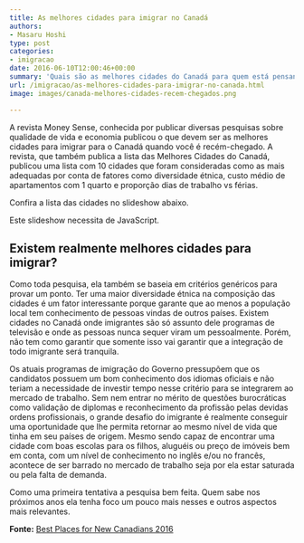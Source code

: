 ```yaml
---
title: As melhores cidades para imigrar no Canadá
authors:
- Masaru Hoshi
type: post
categories:
- imigracao
date: 2016-06-10T12:00:46+00:00
summary: 'Quais são as melhores cidades do Canadá para quem está pensando em imigrar? '
url: /imigracao/as-melhores-cidades-para-imigrar-no-canada.html
image: images/canada-melhores-cidades-recem-chegados.png

---
```

A revista Money Sense, conhecida por publicar diversas pesquisas sobre qualidade de vida e economia publicou o que devem ser as melhores cidades para imigrar para o Canadá quando você é recém-chegado. A revista, que também publica a lista das Melhores Cidades do Canadá, publicou uma lista com 10 cidades que foram consideradas como as mais adequadas por conta de fatores como diversidade étnica, custo médio de apartamentos com 1 quarto e proporção dias de trabalho vs férias.

Confira a lista das cidades no slideshow abaixo.

<p class="jetpack-slideshow-noscript robots-nocontent">
  Este slideshow necessita de JavaScript.
</p>

<div id="gallery-6230-3-slideshow" class="slideshow-window jetpack-slideshow slideshow-black" data-trans="fade" data-autostart="1" data-gallery="[{&quot;src&quot;:&quot;https:\/\/www.canadaagora.com\/wp-content\/uploads\/melhores-cidades-recem-chegados-2016-guelph-ontario-970x644.jpg&quot;,&quot;id&quot;:&quot;6236&quot;,&quot;title&quot;:&quot;melhores-cidades-recem-chegados-2016-guelph-ontario&quot;,&quot;alt&quot;:&quot;&quot;,&quot;caption&quot;:&quot;10. Guelph, Ontario&quot;,&quot;itemprop&quot;:&quot;image&quot;},{&quot;src&quot;:&quot;https:\/\/www.canadaagora.com\/wp-content\/uploads\/melhores-cidades-recem-chegados-2016-st-albert-alberta-970x644.jpg&quot;,&quot;id&quot;:&quot;6240&quot;,&quot;title&quot;:&quot;melhores-cidades-recem-chegados-2016-st-albert-alberta&quot;,&quot;alt&quot;:&quot;&quot;,&quot;caption&quot;:&quot;9. St. Albert, Alberta&quot;,&quot;itemprop&quot;:&quot;image&quot;},{&quot;src&quot;:&quot;https:\/\/www.canadaagora.com\/wp-content\/uploads\/melhores-cidades-recem-chegados-2016-regina-saskatchewan-970x644.jpg&quot;,&quot;id&quot;:&quot;6238&quot;,&quot;title&quot;:&quot;melhores-cidades-recem-chegados-2016-regina-saskatchewan&quot;,&quot;alt&quot;:&quot;&quot;,&quot;caption&quot;:&quot;8. Regina, Saskatchewan&quot;,&quot;itemprop&quot;:&quot;image&quot;},{&quot;src&quot;:&quot;https:\/\/www.canadaagora.com\/wp-content\/uploads\/melhores-cidades-recem-chegados-2016-burlington-ontario-970x644.jpg&quot;,&quot;id&quot;:&quot;6233&quot;,&quot;title&quot;:&quot;melhores-cidades-recem-chegados-2016-burlington-ontario&quot;,&quot;alt&quot;:&quot;&quot;,&quot;caption&quot;:&quot;7. Burlington, Ontario&quot;,&quot;itemprop&quot;:&quot;image&quot;},{&quot;src&quot;:&quot;https:\/\/www.canadaagora.com\/wp-content\/uploads\/melhores-cidades-recem-chegados-2016-saanich-british-columbia-970x644.jpg&quot;,&quot;id&quot;:&quot;6239&quot;,&quot;title&quot;:&quot;melhores-cidades-recem-chegados-2016-saanich-british-columbia&quot;,&quot;alt&quot;:&quot;&quot;,&quot;caption&quot;:&quot;6. Saanich, British Columbia&quot;,&quot;itemprop&quot;:&quot;image&quot;},{&quot;src&quot;:&quot;https:\/\/www.canadaagora.com\/wp-content\/uploads\/melhores-cidades-recem-chegados-2016-delta-british-columbia-970x644.jpg&quot;,&quot;id&quot;:&quot;6234&quot;,&quot;title&quot;:&quot;melhores-cidades-recem-chegados-2016-delta-british-columbia&quot;,&quot;alt&quot;:&quot;&quot;,&quot;caption&quot;:&quot;5. Delta, British Columbia&quot;,&quot;itemprop&quot;:&quot;image&quot;},{&quot;src&quot;:&quot;https:\/\/www.canadaagora.com\/wp-content\/uploads\/melhores-cidades-recem-chegados-2016-brossard-quebec-970x644.jpg&quot;,&quot;id&quot;:&quot;6232&quot;,&quot;title&quot;:&quot;melhores-cidades-recem-chegados-2016-brossard-quebec&quot;,&quot;alt&quot;:&quot;&quot;,&quot;caption&quot;:&quot;4. Brossard, Quebec&quot;,&quot;itemprop&quot;:&quot;image&quot;},{&quot;src&quot;:&quot;https:\/\/www.canadaagora.com\/wp-content\/uploads\/melhores-cidades-recem-chegados-2016-waterloo-ontario-970x644.jpg&quot;,&quot;id&quot;:&quot;6241&quot;,&quot;title&quot;:&quot;melhores-cidades-recem-chegados-2016-waterloo-ontario&quot;,&quot;alt&quot;:&quot;&quot;,&quot;caption&quot;:&quot;3. Waterloo, Ontario&quot;,&quot;itemprop&quot;:&quot;image&quot;},{&quot;src&quot;:&quot;https:\/\/www.canadaagora.com\/wp-content\/uploads\/melhores-cidades-recem-chegados-2016-gatineau-quebec-970x644.jpg&quot;,&quot;id&quot;:&quot;6235&quot;,&quot;title&quot;:&quot;melhores-cidades-recem-chegados-2016-gatineau-quebec&quot;,&quot;alt&quot;:&quot;&quot;,&quot;caption&quot;:&quot;2. Gatineau, Quebec&quot;,&quot;itemprop&quot;:&quot;image&quot;},{&quot;src&quot;:&quot;https:\/\/www.canadaagora.com\/wp-content\/uploads\/melhores-cidades-recem-chegados-2016-ottawa-ontario-970x644.jpg&quot;,&quot;id&quot;:&quot;6237&quot;,&quot;title&quot;:&quot;melhores-cidades-recem-chegados-2016-ottawa-ontario&quot;,&quot;alt&quot;:&quot;&quot;,&quot;caption&quot;:&quot;1. Ottawa, Ontario&quot;,&quot;itemprop&quot;:&quot;image&quot;}]" itemscope itemtype="https://schema.org/ImageGallery">
</div>

## Existem realmente melhores cidades para imigrar?

Como toda pesquisa, ela também se baseia em critérios genéricos para provar um ponto. Ter uma maior diversidade étnica na composição das cidades é um fator interessante porque garante que ao menos a população local tem conhecimento de pessoas vindas de outros países. Existem cidades no Canadá onde imigrantes são só assunto dele programas de televisão e onde as pessoas nunca sequer viram um pessoalmente. Porém, não tem como garantir que somente isso vai garantir que a integração de todo imigrante será tranquila.

Os atuais programas de imigração do Governo pressupõem que os candidatos possuem um bom conhecimento dos idiomas oficiais e não teriam a necessidade de investir tempo nesse critério para se integrarem ao mercado de trabalho. Sem nem entrar no mérito de questões burocráticas como validação de diplomas e reconhecimento da profissão pelas devidas ordens profissionais, o grande desafio do imigrante é realmente conseguir uma oportunidade que lhe permita retornar ao mesmo nível de vida que tinha em seu países de origem. Mesmo sendo capaz de encontrar uma cidade com boas escolas para os filhos, aluguéis ou preço de imóveis bem em conta, com um nível de conhecimento no inglês e/ou no francês, acontece de ser barrado no mercado de trabalho seja por ela estar saturada ou pela falta de demanda.

Como uma primeira tentativa a pesquisa bem feita. Quem sabe nos próximos anos ela tenha foco um pouco mais nesses e outros aspectos mais relevantes.

**Fonte:** <a href="http://www.moneysense.ca/save/financial-planning/best-places-to-live-for-new-canadians-2016/" target="_blank">Best Places for New Canadians 2016</a>